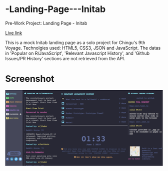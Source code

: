 # -Landing-Page---Initab
Pre-Work Project: Landing Page - Initab

[Live link](https://hemlatab.github.io/-Landing-Page---Initab/)

This is a mock Initab landing page as a solo project for Chingu's 9th Voyage. Technolgies used: HTML5, CSS3, JSON and JavaScript. The datas in 'Popular on R/JavaScript', 'Relevant Javascript History', and 'Github Issues/PR History' sections are not retrieved from the API.

# Screenshot
![Initab Screenshot](/images/Landing-Page-Initab.png)
